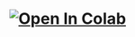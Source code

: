 # [![Open In Colab](https://colab.research.google.com/assets/colab-badge.svg)](https://colab.research.google.com/github/Shimura231001/ML/blob/main/ML.ipynb)
